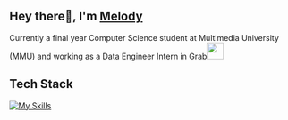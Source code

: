 <h2>Hey there👋, I'm <a href="https://melodykoh.tech/">Melody</a></h2>
<p>Currently a final year Computer Science student at Multimedia University (MMU) and working as a Data Engineer Intern in Grab</a><img src="https://media.giphy.com/media/WUlplcMpOCEmTGBtBW/giphy.gif" width="30"></p>

## Tech Stack
[![My Skills](https://skillicons.dev/icons?i=python,cpp,java,go,html,css,js,tailwind,react,next,nodejs,express,nest,graphql,git,docker,tensorflow,pytorch,flutter,flask,mysql)](https://skillicons.dev)
